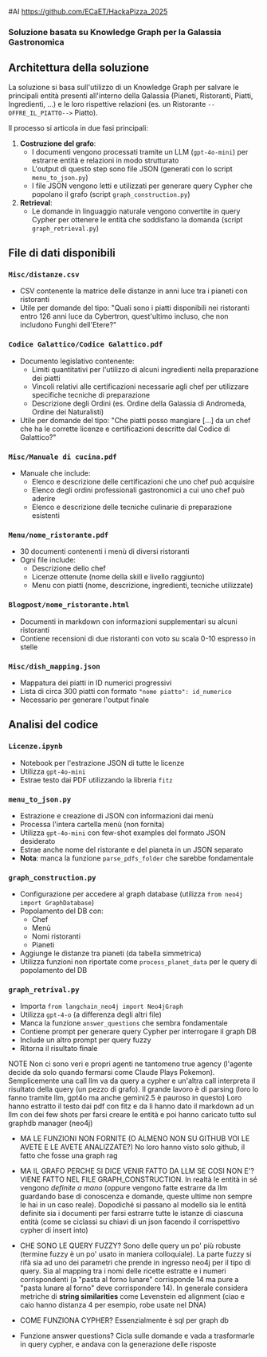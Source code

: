 #AI 
https://github.com/ECaET/HackaPizza_2025

### Soluzione basata su Knowledge Graph per la Galassia Gastronomica

## Architettura della soluzione

La soluzione si basa sull'utilizzo di un Knowledge Graph per salvare le principali entità presenti all'interno della Galassia (Pianeti, Ristoranti, Piatti, Ingredienti, ...) e le loro rispettive relazioni (es. un Ristorante `--OFFRE_IL_PIATTO-->` Piatto).

Il processo si articola in due fasi principali:

1. **Costruzione del grafo**:
    - I documenti vengono processati tramite un LLM (`gpt-4o-mini`) per estrarre entità e relazioni in modo strutturato
    - L'output di questo step sono file JSON (generati con lo script `menu_to_json.py`)
    - I file JSON vengono letti e utilizzati per generare query Cypher che popolano il grafo (script `graph_construction.py`)
2. **Retrieval**:
    - Le domande in linguaggio naturale vengono convertite in query Cypher per ottenere le entità che soddisfano la domanda (script `graph_retrieval.py`)

## File di dati disponibili

### `Misc/distanze.csv`

- CSV contenente la matrice delle distanze in anni luce tra i pianeti con ristoranti
- Utile per domande del tipo: "Quali sono i piatti disponibili nei ristoranti entro 126 anni luce da Cybertron, quest'ultimo incluso, che non includono Funghi dell'Etere?"

### `Codice Galattico/Codice Galattico.pdf`

- Documento legislativo contenente:
    - Limiti quantitativi per l'utilizzo di alcuni ingredienti nella preparazione dei piatti
    - Vincoli relativi alle certificazioni necessarie agli chef per utilizzare specifiche tecniche di preparazione
    - Descrizione degli Ordini (es. Ordine della Galassia di Andromeda, Ordine dei Naturalisti)
- Utile per domande del tipo: "Che piatti posso mangiare [...] da un chef che ha le corrette licenze e certificazioni descritte dal Codice di Galattico?"

### `Misc/Manuale di cucina.pdf`

- Manuale che include:
    - Elenco e descrizione delle certificazioni che uno chef può acquisire
    - Elenco degli ordini professionali gastronomici a cui uno chef può aderire
    - Elenco e descrizione delle tecniche culinarie di preparazione esistenti

### `Menu/nome_ristorante.pdf`

- 30 documenti contenenti i menù di diversi ristoranti
- Ogni file include:
    - Descrizione dello chef
    - Licenze ottenute (nome della skill e livello raggiunto)
    - Menu con piatti (nome, descrizione, ingredienti, tecniche utilizzate)

### `Blogpost/nome_ristorante.html`

- Documenti in markdown con informazioni supplementari su alcuni ristoranti
- Contiene recensioni di due ristoranti con voto su scala 0-10 espresso in stelle

### `Misc/dish_mapping.json`

- Mappatura dei piatti in ID numerici progressivi
- Lista di circa 300 piatti con formato `"nome piatto": id_numerico`
- Necessario per generare l'output finale

## Analisi del codice

### `Licenze.ipynb`

- Notebook per l'estrazione JSON di tutte le licenze
- Utilizza `gpt-4o-mini`
- Estrae testo dai PDF utilizzando la libreria `fitz`

### `menu_to_json.py`

- Estrazione e creazione di JSON con informazioni dai menù
- Processa l'intera cartella menù (non fornita)
- Utilizza `gpt-4o-mini` con few-shot examples del formato JSON desiderato
- Estrae anche nome del ristorante e del pianeta in un JSON separato
- **Nota**: manca la funzione `parse_pdfs_folder` che sarebbe fondamentale

### `graph_construction.py`

- Configurazione per accedere al graph database (utilizza `from neo4j import GraphDatabase`)
- Popolamento del DB con:
    - Chef
    - Menù
    - Nomi ristoranti
    - Pianeti
- Aggiunge le distanze tra pianeti (da tabella simmetrica)
- Utilizza funzioni non riportate come `process_planet_data` per le query di popolamento del DB

### `graph_retrival.py`

- Importa `from langchain_neo4j import Neo4jGraph`
- Utilizza `gpt-4-o` (a differenza degli altri file)
- Manca la funzione `answer_questions` che sembra fondamentale
- Contiene prompt per generare query Cypher per interrogare il graph DB
- Include un altro prompt per query fuzzy
- Ritorna il risultato finale



NOTE
Non ci sono veri e propri agenti ne tantomeno true agency (l'agente decide da solo quando fermarsi come Claude Plays Pokemon). Semplicemente una call llm va da query a cypher e un'altra call interpreta il risultato della query (un pezzo di grafo). Il grande lavoro è di parsing (loro lo fanno tramite llm, gpt4o ma anche gemini2.5 è pauroso in questo)
Loro hanno estratto il testo dai pdf con fitz e da lì hanno dato il markdown ad un llm con dei few shots per farsi creare le entità e poi hanno caricato tutto sul graphdb manager (neo4j)

- MA LE FUNZIONI NON FORNITE (O ALMENO NON SU GITHUB VOI LE AVETE E LE AVETE ANALIZZATE?) No loro hanno visto solo github, il fatto che fosse una graph rag

- MA IL GRAFO PERCHE SI DICE VENIR FATTO DA LLM SE COSI NON E'? VIENE FATTO NEL FILE GRAPH_CONSTRUCTION. In realtà le entità in sé vengono *definite a mano* (oppure vengono fatte estrarre da llm guardando base di conoscenza e domande, queste ultime non sempre le hai in un caso reale). Dopodiché si passano al modello sia le entità definite sia i documenti per farsi estrarre tutte le istanze di ciascuna entità (come se ciclassi su chiavi di un json facendo il corrispettivo cypher di insert into)

- CHE SONO LE QUERY FUZZY? Sono delle query un po' più robuste (termine fuzzy è un po' usato in maniera colloquiale). La parte fuzzy si rifà sia ad uno dei parametri che prende in ingresso neo4j per il tipo di query. Sia al mapping tra i nomi delle ricette estratte e i numeri corrispondenti (a "pasta al forno lunare" corrisponde 14 ma pure a "pasta lunare al forno" deve corrispondere 14). In generale considera metriche di **string similarities** come Levenstein ed alignment (ciao e caio hanno distanza 4 per esempio, robe usate nel DNA)

- COME FUNZIONA CYPHER? Essenzialmente è sql per graph db

- Funzione answer questions? Cicla sulle domande e vada a trasformarle in query cypher, e andava con la generazione delle risposte

